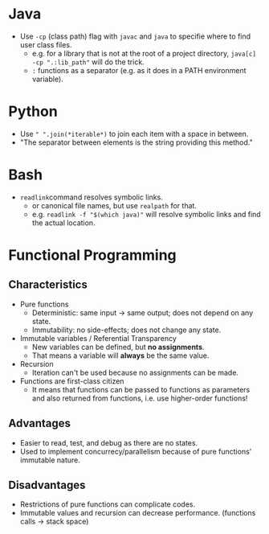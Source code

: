 # Java
- Use  `-cp` (class path) flag with `javac` and `java` to specifie where to
find user class files.
    - e.g. for a library that is not at the root of a project directory,
    `java[c] -cp ".:lib_path"` will do the trick.
    - `:` functions as a separator (e.g. as it does in a PATH environment
    variable).

# Python
- Use `" ".join(*iterable*)` to join each item with a space in between.
- "The separator between elements is the string providing this method."

# Bash
- `readlink`command resolves symbolic links.
    - or canonical file names, but use `realpath` for that.
    - e.g. `readlink -f "$(which java)"` will resolve symbolic links and find
    the actual location.

# Functional Programming

## Characteristics
- Pure functions
    - Deterministic: same input -> same output; does not depend on any state.
    - Immutability: no side-effects; does not change any state.
- Immutable variables / Referential Transparency
    - New variables can be defined, but **no assignments**.
    - That means a variable will **always** be the same value.
- Recursion
    - Iteration can't be used because no assignments can be made.
- Functions are first-class citizen
    - It means that functions can be passed to functions as parameters and also
    returned from functions, i.e. use higher-order functions!

## Advantages
- Easier to read, test, and debug as there are no states.
- Used to implement concurrecy/parallelism because of pure functions' immutable
nature.

## Disadvantages
- Restrictions of pure functions can complicate codes.
- Immutable values and recursion can decrease performance. (functions calls ->
stack space)
